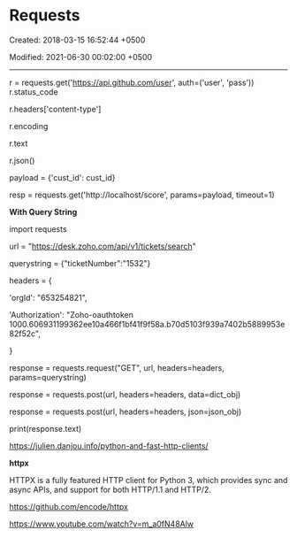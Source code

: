 # Requests

Created: 2018-03-15 16:52:44 +0500

Modified: 2021-06-30 00:02:00 +0500

---

r = requests.get('https://api.github.com/user', auth=('user', 'pass'))
r.status_code

r.headers['content-type']

r.encoding

r.text

r.json()



payload = {'cust_id': cust_id}

resp = requests.get('http://localhost/score', params=payload, timeout=1)





**With Query String**

import requests



url = "<https://desk.zoho.com/api/v1/tickets/search>"



querystring = {"ticketNumber":"1532"}



headers = {

'orgId': "653254821",

'Authorization': "Zoho-oauthtoken 1000.606931199362ee10a466f1bf41f9f58a.b70d5103f939a7402b5889953e82f52c",

}



response = requests.request("GET", url, headers=headers, params=querystring)



response = requests.post(url, headers=headers, data=dict_obj)

response = requests.post(url, headers=headers, json=json_obj)



print(response.text)



<https://julien.danjou.info/python-and-fast-http-clients/>



**httpx**

HTTPX is a fully featured HTTP client for Python 3, which provides sync and async APIs, and support for both HTTP/1.1 and HTTP/2.



<https://github.com/encode/httpx>



<https://www.youtube.com/watch?v=m_a0fN48Alw>
